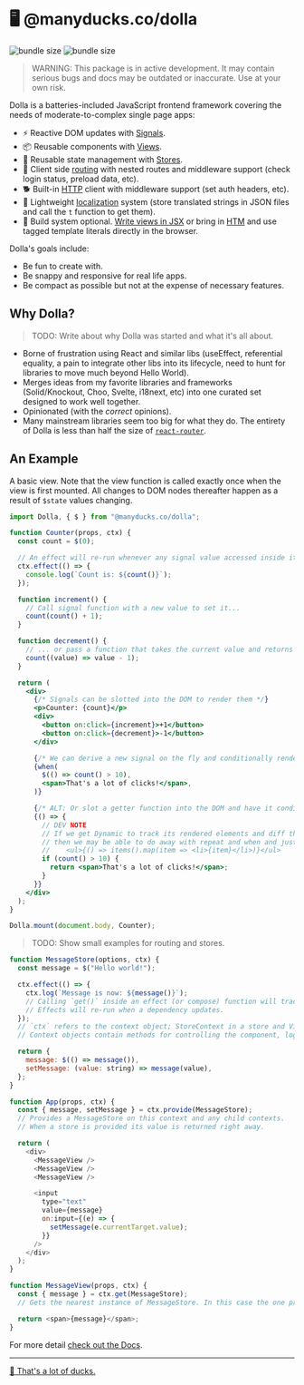 # 🖥 @manyducks.co/dolla

![bundle size](https://img.shields.io/bundlephobia/min/@manyducks.co/dolla)
![bundle size](https://img.shields.io/bundlephobia/minzip/@manyducks.co/dolla)

> WARNING: This package is in active development. It may contain serious bugs and docs may be outdated or inaccurate. Use at your own risk.

Dolla is a batteries-included JavaScript frontend framework covering the needs of moderate-to-complex single page apps:

- ⚡ Reactive DOM updates with [Signals](./docs/state.md).
- 📦 Reusable components with [Views](./docs/views.md).
- 💾 Reusable state management with [Stores](./docs/stores.md).
- 🔀 Client side [routing](./docs/router.md) with nested routes and middleware support (check login status, preload data, etc).
- 🐕 Built-in [HTTP](./docs/http.md) client with middleware support (set auth headers, etc).
- 📍 Lightweight [localization](./docs/i18n.md) system (store translated strings in JSON files and call the `t` function to get them).
- 🍳 Build system optional. [Write views in JSX](./docs/setup.md) or bring in [HTM](https://github.com/developit/htm) and use tagged template literals directly in the browser.

Dolla's goals include:

- Be fun to create with.
- Be snappy and responsive for real life apps.
- Be compact as possible but not at the expense of necessary features.

## Why Dolla?

> TODO: Write about why Dolla was started and what it's all about.

- Borne of frustration using React and similar libs (useEffect, referential equality, a pain to integrate other libs into its lifecycle, need to hunt for libraries to move much beyond Hello World).
- Merges ideas from my favorite libraries and frameworks (Solid/Knockout, Choo, Svelte, i18next, etc) into one curated set designed to work well together.
- Opinionated (with the _correct_ opinions).
- Many mainstream libraries seem too big for what they do. The entirety of Dolla is less than half the size of [`react-router`](https://bundlephobia.com/package/react-router@7.1.5).

## An Example

A basic view. Note that the view function is called exactly once when the view is first mounted. All changes to DOM nodes thereafter happen as a result of `$state` values changing.

```jsx
import Dolla, { $ } from "@manyducks.co/dolla";

function Counter(props, ctx) {
  const count = $(0);

  // An effect will re-run whenever any signal value accessed inside it changes.
  ctx.effect(() => {
    console.log(`Count is: ${count()}`);
  });

  function increment() {
    // Call signal function with a new value to set it...
    count(count() + 1);
  }

  function decrement() {
    // ... or pass a function that takes the current value and returns the next.
    count((value) => value - 1);
  }

  return (
    <div>
      {/* Signals can be slotted into the DOM to render them */}
      <p>Counter: {count}</p>
      <div>
        <button on:click={increment}>+1</button>
        <button on:click={decrement}>-1</button>
      </div>

      {/* We can derive a new signal on the fly and conditionally render something based on that condition */}
      {when(
        $(() => count() > 10),
        <span>That's a lot of clicks!</span>,
      )}

      {/* ALT: Or slot a getter function into the DOM and have it conditionally render an element */}
      {() => {
        // DEV NOTE
        // If we get Dynamic to track its rendered elements and diff them by keys
        // then we may be able to do away with repeat and when and just do things like:
        //    <ul>{() => items().map(item => <li>{item}</li>)}</ul>
        if (count() > 10) {
          return <span>That's a lot of clicks!</span>;
        }
      }}
    </div>
  );
}

Dolla.mount(document.body, Counter);
```

> TODO: Show small examples for routing and stores.

```js
function MessageStore(options, ctx) {
  const message = $("Hello world!");

  ctx.effect(() => {
    ctx.log(`Message is now: ${message()}`);
    // Calling `get()` inside an effect (or compose) function will track that reactive value as a dependency.
    // Effects will re-run when a dependency updates.
  });
  // `ctx` refers to the context object; StoreContext in a store and ViewContext in a view.
  // Context objects contain methods for controlling the component, logging and attaching lifecycle hooks.

  return {
    message: $(() => message()),
    setMessage: (value: string) => message(value),
  };
}

function App(props, ctx) {
  const { message, setMessage } = ctx.provide(MessageStore);
  // Provides a MessageStore on this context and any child contexts.
  // When a store is provided its value is returned right away.

  return (
    <div>
      <MessageView />
      <MessageView />
      <MessageView />

      <input
        type="text"
        value={message}
        on:input={(e) => {
          setMessage(e.currentTarget.value);
        }}
      />
    </div>
  );
}

function MessageView(props, ctx) {
  const { message } = ctx.get(MessageStore);
  // Gets the nearest instance of MessageStore. In this case the one provided at the parent.

  return <span>{message}</span>;
}
```

For more detail [check out the Docs](./docs/index.md).

---

[🦆 That's a lot of ducks.](https://www.manyducks.co)
